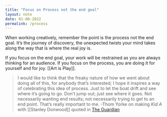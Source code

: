 ```yaml
---
title: "Focus on Process not the end goal"
layout: note
date: 01-08-2022
permalink: /process
---
```


When working creatively, remember the point is the process not the end goal. It’s the journey of discovery, the unexpected twists your mind takes along the way that is where the real joy is. 

If you focus on the end goal, your work will be restrained as you are always thinking for an audience. If you focus on the process, you are doing it for yourself and for joy. [[Art is Play]].

>I would like to think that the freaky nature of how we went about doing all of this, for anybody that’s interested; I hope it inspires a way of celebrating this idea of process. Just to let the boat drift and see where it’s going to go. Don’t jump out; just see where it goes. Not necessarily wanting end results; not necessarily trying to get to an end point. That’s really important to me.
> -Thom Yorke on making *Kid A* with [[Stanley Donwood]] quoted in [The Guardian](https://www.theguardian.com/music/2021/nov/04/thom-yorke-and-stanley-donwood-kid-a-amnesiac-art)